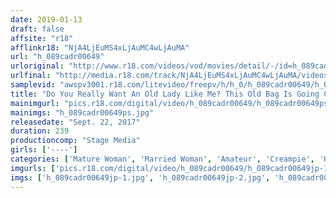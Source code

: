 ```yaml
---
date: 2019-01-13
draft: false
affsite: "r18"
afflinkr18: "NjA4LjEuMS4xLjAuMC4wLjAuMA"
url: "h_089cadr00649"
urloriginal: "http://www.r18.com/videos/vod/movies/detail/-/id=h_089cadr00649"
urlfinal: "http://media.r18.com/track/NjA4LjEuMS4xLjAuMC4wLjAuMA/videos/vod/movies/detail/-/id=h_089cadr00649"
samplevid: "awspv3001.r18.com/litevideo/freepv/h/h_0/h_089cadr00649/h_089cadr00649_dmb_w.mp4"
title: "Do You Really Want An Old Lady Like Me? This Old Bag Is Going Cum Crazy, Shaking Her Saggy Tits And Drooling Like A Pig In Ecstasy A Horny Mature Woman 4 Hours/11 Ladies"
mainimgurl: "pics.r18.com/digital/video/h_089cadr00649/h_089cadr00649ps.jpg"
mainimgs: "h_089cadr00649ps.jpg"
releasedate: "Sept. 22, 2017"
duration: 239
productioncomp: "Stage Media"
girls: ['----']
categories: ['Mature Woman', 'Married Woman', 'Amateur', 'Creampie', 'Huge Dick - Large Dick', 'Over 4 Hours']
imgurls: ['pics.r18.com/digital/video/h_089cadr00649/h_089cadr00649jp-1.jpg', 'pics.r18.com/digital/video/h_089cadr00649/h_089cadr00649jp-2.jpg', 'pics.r18.com/digital/video/h_089cadr00649/h_089cadr00649jp-3.jpg', 'pics.r18.com/digital/video/h_089cadr00649/h_089cadr00649jp-4.jpg', 'pics.r18.com/digital/video/h_089cadr00649/h_089cadr00649jp-5.jpg', 'pics.r18.com/digital/video/h_089cadr00649/h_089cadr00649jp-6.jpg', 'pics.r18.com/digital/video/h_089cadr00649/h_089cadr00649jp-7.jpg', 'pics.r18.com/digital/video/h_089cadr00649/h_089cadr00649jp-8.jpg', 'pics.r18.com/digital/video/h_089cadr00649/h_089cadr00649jp-9.jpg', 'pics.r18.com/digital/video/h_089cadr00649/h_089cadr00649jp-10.jpg', 'pics.r18.com/digital/video/h_089cadr00649/h_089cadr00649jp-11.jpg', 'pics.r18.com/digital/video/h_089cadr00649/h_089cadr00649jp-12.jpg', 'pics.r18.com/digital/video/h_089cadr00649/h_089cadr00649jp-13.jpg', 'pics.r18.com/digital/video/h_089cadr00649/h_089cadr00649jp-14.jpg', 'pics.r18.com/digital/video/h_089cadr00649/h_089cadr00649jp-15.jpg', 'pics.r18.com/digital/video/h_089cadr00649/h_089cadr00649jp-16.jpg', 'pics.r18.com/digital/video/h_089cadr00649/h_089cadr00649jp-17.jpg', 'pics.r18.com/digital/video/h_089cadr00649/h_089cadr00649jp-18.jpg', 'pics.r18.com/digital/video/h_089cadr00649/h_089cadr00649jp-19.jpg', 'pics.r18.com/digital/video/h_089cadr00649/h_089cadr00649jp-20.jpg']
imgs: ['h_089cadr00649jp-1.jpg', 'h_089cadr00649jp-2.jpg', 'h_089cadr00649jp-3.jpg', 'h_089cadr00649jp-4.jpg', 'h_089cadr00649jp-5.jpg', 'h_089cadr00649jp-6.jpg', 'h_089cadr00649jp-7.jpg', 'h_089cadr00649jp-8.jpg', 'h_089cadr00649jp-9.jpg', 'h_089cadr00649jp-10.jpg', 'h_089cadr00649jp-11.jpg', 'h_089cadr00649jp-12.jpg', 'h_089cadr00649jp-13.jpg', 'h_089cadr00649jp-14.jpg', 'h_089cadr00649jp-15.jpg', 'h_089cadr00649jp-16.jpg', 'h_089cadr00649jp-17.jpg', 'h_089cadr00649jp-18.jpg', 'h_089cadr00649jp-19.jpg', 'h_089cadr00649jp-20.jpg']
---
```

